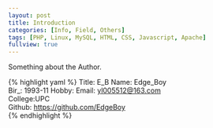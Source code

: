 ```yaml
---
layout: post
title: Introduction
categories: [Info, Field, Others]
tags: [PHP, Linux, MySQL, HTML, CSS, Javascript, Apache]
fullview: true
---
```


Something about the Author.

{% highlight yaml %}
  Title: E_B
  Name: Edge_Boy  
  Bir_: 1993-11
  Hobby: 
  Email: yl005512@163.com  
  College:UPC  
  Github: https://github.com/EdgeBoy    
{% endhighlight %}
